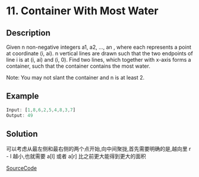 # 11. Container With Most Water

## Description

Given n non-negative integers a1, a2, ..., an , where each represents a point at coordinate (i, ai). n vertical lines are drawn such that the two endpoints of line i is at (i, ai) and (i, 0). Find two lines, which together with x-axis forms a container, such that the container contains the most water.

Note: You may not slant the container and n is at least 2.

## Example

```javascript
Input: [1,8,6,2,5,4,8,3,7]
Output: 49
```

## Solution

可以考虑从最左侧和最右侧的两个点开始,向中间聚拢,首先需要明确的是,越向里 r - l 越小,也就需要 a[l] 或者 a[r] 比之前更大能得到更大的面积

[SourceCode](./solution.js)